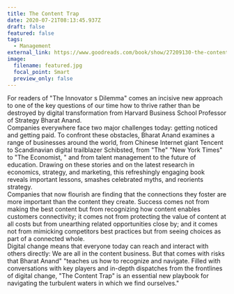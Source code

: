 ```yaml
---
title: The Content Trap
date: 2020-07-21T08:13:45.937Z
draft: false
featured: false
tags:
  - Management
external_link: https://www.goodreads.com/book/show/27209130-the-content-trap
image:
  filename: featured.jpg
  focal_point: Smart
  preview_only: false
---
```

For readers of "The Innovator s Dilemma" comes an incisive new approach to one of the key questions of our time how to thrive rather than be destroyed by digital transformation from Harvard Business School Professor of Strategy Bharat Anand.\
Companies everywhere face two major challenges today: getting noticed and getting paid. To confront these obstacles, Bharat Anand examines a range of businesses around the world, from Chinese Internet giant Tencent to Scandinavian digital trailblazer Schibsted, from "The" "New York Times" to "The Economist, " and from talent management to the future of education. Drawing on these stories and on the latest research in economics, strategy, and marketing, this refreshingly engaging book reveals important lessons, smashes celebrated myths, and reorients strategy.\
Companies that now flourish are finding that the connections they foster are more important than the content they create. Success comes not from making the best content but from recognizing how content enables customers connectivity; it comes not from protecting the value of content at all costs but from unearthing related opportunities close by; and it comes not from mimicking competitors best practices but from seeing choices as part of a connected whole.\
Digital change means that everyone today can reach and interact with others directly: We are all in the content business. But that comes with risks that Bharat Anand" "teaches us how to recognize and navigate. Filled with conversations with key players and in-depth dispatches from the frontlines of digital change, "The Content Trap" is an essential new playbook for navigating the turbulent waters in which we find ourselves."
